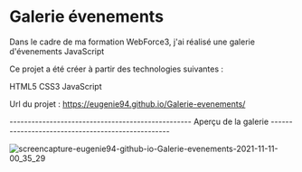 # Galerie évenements

Dans le cadre de ma formation WebForce3, j'ai réalisé une galerie d'évenements JavaScript

Ce projet a été créer à partir des technologies suivantes :

HTML5
CSS3
JavaScript

Url du projet : https://eugenie94.github.io/Galerie-evenements/

-------------------------------------------------- Aperçu de la galerie --------------------------------------------------

![screencapture-eugenie94-github-io-Galerie-evenements-2021-11-11-00_35_29](https://user-images.githubusercontent.com/58372973/141210654-56c7a422-0890-45f8-80d2-6fc37724259e.png)
